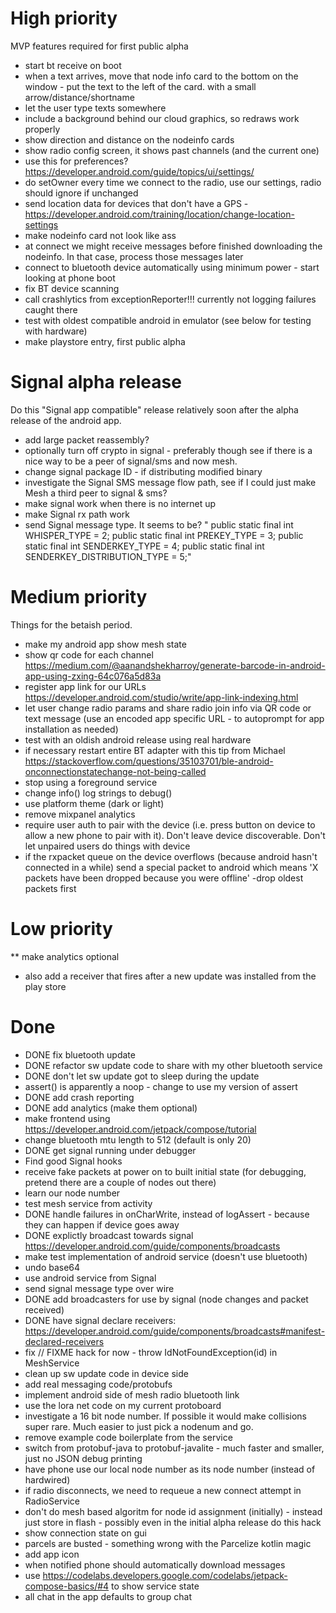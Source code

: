 # High priority
MVP features required for first public alpha 

* start bt receive on boot
* when a text arrives, move that node info card to the bottom on the window - put the text to the left of the card.  with a small arrow/distance/shortname
* let the user type texts somewhere
* include a background behind our cloud graphics, so redraws work properly
* show direction and distance on the nodeinfo cards
* show radio config screen, it shows past channels (and the current one)
* use this for preferences? https://developer.android.com/guide/topics/ui/settings/
* do setOwner every time we connect to the radio, use our settings, radio should ignore if unchanged
* send location data for devices that don't have a GPS - https://developer.android.com/training/location/change-location-settings
* make nodeinfo card not look like ass
* at connect we might receive messages before finished downloading the nodeinfo.  In that case, process those messages later
* connect to bluetooth device automatically using minimum power - start looking at phone boot
* fix BT device scanning
* call crashlytics from exceptionReporter!!!  currently not logging failures caught there
* test with oldest compatible android in emulator (see below for testing with hardware)
* make playstore entry, first public alpha

# Signal alpha release
Do this "Signal app compatible" release relatively soon after the alpha release of the android app.

* add large packet reassembly?
* optionally turn off crypto in signal - preferably though see if there is a nice way to be a peer of signal/sms and now mesh.
* change signal package ID - if distributing modified binary
* investigate the Signal SMS message flow path, see if I could just make Mesh a third peer to signal & sms?
* make signal work when there is no internet up
* make Signal rx path work
* send Signal message type.  It seems to be? "  public static final int WHISPER_TYPE                = 2;
  public static final int PREKEY_TYPE                 = 3;
  public static final int SENDERKEY_TYPE              = 4;
  public static final int SENDERKEY_DISTRIBUTION_TYPE = 5;"
  
# Medium priority
Things for the betaish period.

* make my android app show mesh state
* show qr code for each channel https://medium.com/@aanandshekharroy/generate-barcode-in-android-app-using-zxing-64c076a5d83a
* register app link for our URLs https://developer.android.com/studio/write/app-link-indexing.html
* let user change radio params and share radio join info via QR code or text message (use an encoded app specific URL - to autoprompt for app installation as needed)
* test with an oldish android release using real hardware
* if necessary restart entire BT adapter with this tip from Michael https://stackoverflow.com/questions/35103701/ble-android-onconnectionstatechange-not-being-called
* stop using a foreground service
* change info() log strings to debug()
* use platform theme (dark or light)
* remove mixpanel analytics
* require user auth to pair with the device (i.e. press button on device to allow a new phone to pair with it).
Don't leave device discoverable.  Don't let unpaired users do things with device
* if the rxpacket queue on the device overflows (because android hasn't connected in a while) send a special packet to android which means 'X packets have been dropped because you were offline' -drop oldest packets first

# Low priority

** make analytics optional
* also add a receiver that fires after a new update was installed from the play store

# Done

* DONE fix bluetooth update
* DONE refactor sw update code to share with my other bluetooth service
* DONE don't let sw update got to sleep during the update
* assert() is apparently a noop - change to use my version of assert
* DONE add crash reporting
* DONE add analytics (make them optional)
* make frontend using https://developer.android.com/jetpack/compose/tutorial
* change bluetooth mtu length to 512 (default is only 20)
* DONE get signal running under debugger
* Find good Signal hooks
* receive fake packets at power on to built initial state (for debugging, pretend there are a couple of nodes out there)
* learn our node number
* test mesh service from activity
* DONE handle failures in onCharWrite, instead of logAssert - because they can happen if device goes away
* DONE explictly broadcast towards signal https://developer.android.com/guide/components/broadcasts
* make test implementation of android service (doesn't use bluetooth)
* undo base64
* use android service from Signal
* send signal message type over wire
* DONE add broadcasters for use by signal (node changes and packet received)
* DONE have signal declare receivers: https://developer.android.com/guide/components/broadcasts#manifest-declared-receivers
* fix // FIXME hack for now -  throw IdNotFoundException(id) in MeshService
* clean up sw update code in device side
* add real messaging code/protobufs
* implement android side of mesh radio bluetooth link
* use the lora net code on my current protoboard
* investigate a 16 bit node number.  If possible it would make collisions super rare.  Much easier to just pick a nodenum and go.
* remove example code boilerplate from the service
* switch from protobuf-java to protobuf-javalite - much faster and smaller, just no JSON debug printing
* have phone use our local node number as its node number (instead of hardwired)
* if radio disconnects, we need to requeue a new connect attempt in RadioService
* don't do mesh based algoritm for node id assignment (initially) - instead just store in flash - possibly even in the initial alpha release do this hack
* show connection state on gui
* parcels are busted - something wrong with the Parcelize kotlin magic
* add app icon
* when notified phone should automatically download messages
* use https://codelabs.developers.google.com/codelabs/jetpack-compose-basics/#4 to show service state
* all chat in the app defaults to group chat
